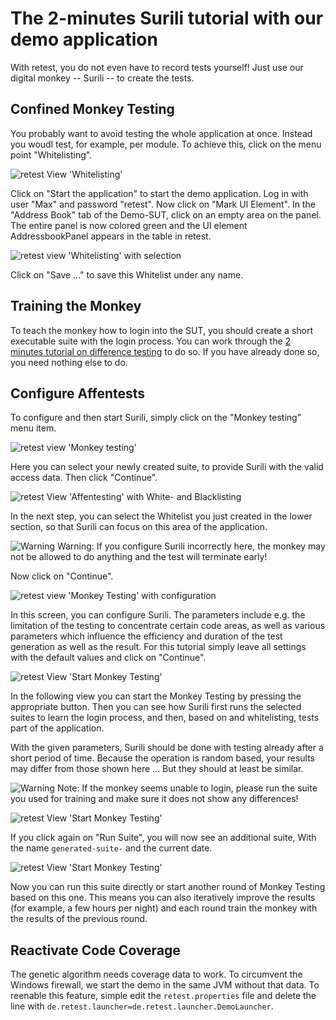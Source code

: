 
The 2-minutes Surili tutorial with our demo application
=======================================================

With retest, you do not even have to record tests yourself! 
Just use our digital monkey -- Surili -- to create the tests.

Confined Monkey Testing
-----------------------

You probably want to avoid testing the whole application at once.
Instead you woudl test, for example, per module.
To achieve this, click on the menu point "Whitelisting".

![retest View 'Whitelisting'](2-min-surili-demo-tutorial-1.png)

Click on "Start the application" to start the demo application. 
Log in with user "Max" and password "retest".
Now click on "Mark UI Element". 
In the "Address Book" tab of the Demo-SUT, click on an empty area on the panel.
The entire panel is now colored green and the UI element AddressbookPanel appears in the table in retest.

![retest view 'Whitelisting' with selection](2-min-surili-demo-tutorial-2.png)

Click on "Save ..." to save this Whitelist under any name.

Training the Monkey
-------------------

To teach the monkey how to login into the SUT, you should create a short executable suite with the login process.
You can work through the [2 minutes tutorial on difference testing](2-min-diff-testing-demo-tutorial.md) to do so.
If you have already done so, you need nothing else to do.

Configure Affentests
--------------------

To configure and then start Surili, simply click on the "Monkey testing" menu item.

![retest view 'Monkey testing'](2-min-surili-demo-tutorial-3.png)

Here you can select your newly created suite, to provide Surili with the valid access data.
Then click "Continue".

![retest View 'Affentesting' with White- and Blacklisting](2-min-surili-demo-tutorial-4.png)

In the next step, you can select the Whitelist you just created in the lower section, so that Surili can focus on this area of ​​the application.

![Warning](../../icons/warning.png) Warning: If you configure Surili incorrectly here, the monkey may not be allowed to do anything and the test will terminate early!

Now click on "Continue".

![retest view 'Monkey Testing' with configuration](2-min-surili-demo-tutorial-5.png)

In this screen, you can configure Surili.
The parameters include e.g. the limitation of the testing to concentrate certain code areas,
as well as various parameters which influence the efficiency and duration of the test generation as well as the result.
For this tutorial simply leave all settings with the default values ​​and click on "Continue".

![retest View 'Start Monkey Testing'](2-min-surili-demo-tutorial-6.png)

In the following view you can start the Monkey Testing by pressing the appropriate button.
Then you can see how Surili first runs the selected suites to learn the login process,
and then, based on and whitelisting, tests part of the application.

With the given parameters, Surili should be done with testing already after a short period of time.
Because the operation is random based, your results may differ from those shown here ...
But they should at least be similar.

![Warning](../../icons/warning.png) Note: If the monkey seems unable to login, 
please run the suite you used for training and make sure it does not show any differences!

![retest View 'Start Monkey Testing'](2-min-surili-demo-tutorial-7.png)

If you click again on "Run Suite", you will now see an additional suite,
With the name `generated-suite-` and the current date.

![retest View 'Start Monkey Testing'](2-min-surili-demo-tutorial-8.png)

Now you can run this suite directly or start another round of Monkey Testing based on this one.
This means you can also iteratively improve the results (for example, a few hours per night)
and each round train the monkey with the results of the previous round.

Reactivate Code Coverage
------------------------

The genetic algorithm needs coverage data to work. 
To circumvent the Windows firewall, we start the demo in the same JVM without that data. 
To reenable this feature, simple edit the `retest.properties` file and delete the line with `de.retest.launcher=de.retest.launcher.DemoLauncher`. 

